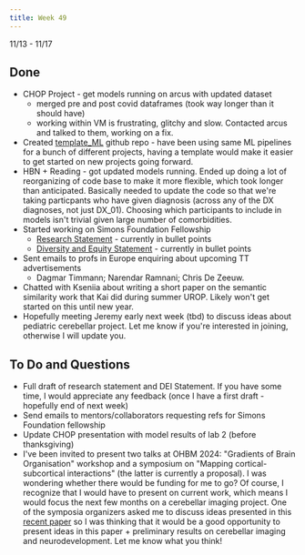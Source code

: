 ```yaml
---
title: Week 49
---
```


11/13 - 11/17

## Done
* CHOP Project - get models running on arcus with updated dataset
	* merged pre and post covid dataframes (took way longer than it should have)
	* working within VM is frustrating, glitchy and slow. Contacted arcus and talked to them, working on a fix. 
* Created [template_ML](https://github.com/maedbhk/template_ML) github repo - have been using same ML pipelines for a bunch of different projects, having a template would make it easier to get started on new projects going forward. 
* HBN + Reading - got updated models running. Ended up doing a lot of reorganizing of code base to make it more flexible, which took longer than anticipated. Basically needed to update the code so that we're taking particpants who have given diagnosis (across any of the DX diagnoses, not just DX_01). Choosing which participants to include in models isn't trivial given large number of comorbidities. 
* Started working on Simons Foundation Fellowship
	* [Research Statement](https://docs.google.com/document/d/11tN_wyjNd7JZqr8LWFozB9awJmIdCwCBA8uOJOr-_BA/edit) - currently in bullet points
	* [Diversity and Equity Statement](https://docs.google.com/document/d/1c1LPOYZZDGxb8D9aqdNcuaEsqmypS7KafFh0GEp_xc4/edit) - currently in bullet points
* Sent emails to profs in Europe enquiring about upcoming TT advertisements
	* Dagmar Timmann; Narendar Ramnani; Chris De Zeeuw.
* Chatted with Kseniia about writing a short paper on the semantic similarity work that Kai did during summer UROP. Likely won't get started on this until new year.
* Hopefully meeting Jeremy early next week (tbd) to discuss ideas about pediatric cerebellar project. Let me know if you're interested in joining, otherwise I will update you.

## To Do and Questions
* Full draft of research statement and DEI Statement. If you have some time, I would appreciate any feedback (once I have a first draft - hopefully end of next week)
* Send emails to mentors/collaborators requesting refs for Simons Foundation fellowship
* Update CHOP presentation with model results of lab 2 (before thanksgiving)
* I've been invited to present two talks at OHBM 2024:  "Gradients of Brain Organisation" workshop and a symposium on "Mapping cortical-subcortical interactions" (the latter is currently a proposal). I was wondering whether there would be funding for me to go? Of course, I recognize that I would have to present on current work, which means I would focus the next few months on a cerebellar imaging project. One of the symposia organizers asked me to discuss ideas presented in this [recent paper](https://www.sciencedirect.com/science/article/abs/pii/S2352154623000554) so I was thinking that it would be a good opportunity to present ideas in this paper + preliminary results on cerebellar imaging and neurodevelopment. Let me know what you think!